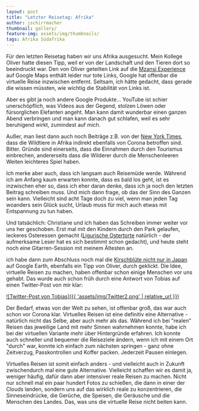 ```yaml
---
layout: post
title: "Letzter Reisetag: Afrika"
author: jschirrmacher
thumbnail: gallery/
feature-img: assets/img/thumbnails/
tags: Afrika Südafrika
---
```

<div class="author joachim"></div>

Für den letzten Reisetag haben wir uns Afrika ausgesucht. Mein Kollege Oliver hatte diesen Tipp, weil er von der Landschaft und den Tieren dort so beeindruckt war. Den von Oliver geteilten Link auf die [Mzansi Experience](https://blog.google/products/maps/the-mzansi-experience-discover-south/) auf Google Maps enthält leider nur tote Links, Google hat offenbar die virtuelle Reise inzwischen entfernt. Seltsam, ich hätte gedacht, dass gerade die wissen müssten, wie wichtig die Stabilität von Links ist.

Aber es gibt ja noch andere Google Produkte... YouTube ist schier unerschöpflich, was Videos aus der Gegend, stolzen Löwen oder fürsorglichen Elefanten angeht. Man kann damit wunderbar einen ganzen Abend verbringen und man kann danach gut schlafen, weil es sehr beruhigend wirkt, zumindest auf mich.

Außer, man liest dann auch noch Beiträge z.B. von der [New York Times](https://www.nytimes.com/2020/04/08/science/coronavirus-poaching-rhinos.html), dass die Wildtiere in Afrika indirekt ebenfalls von Corona betroffen sind. Bitter. Gründe sind einerseits, dass die Einnahmen durch den Tourismus einbrechen, andererseits dass die Wilderer durch die Menschenleeren Weiten leichteres Spiel haben.





<div class="author joachim"></div>

Ich merke aber auch, dass ich langsam auch Reisemüde werde. Während ich am Anfang kaum erwarten konnte, dass es bald los geht, ist es inzwischen eher so, dass ich eher daran denke, dass ich ja noch den letzten Beitrag schreiben muss. Und mich dann frage, ob das der Sinn des Ganzen sein kann. Vielleicht sind acht Tage doch zu viel, wenn man jeden Tag woanders sein Glück sucht, Urlaub muss für mich auch etwas mit Entspannung zu tun haben.

Und tatsächlich: Christiane und ich haben das Schreiben immer weiter vor uns her geschoben. Erst mal mit den Kindern durch den Park gelaufen, leckeres Osteressen gemacht ([Ligurische Ostertorte](https://kochbuch.cgerigk.de/ligurische-ostertorte) natürlich - der aufmerksame Leser hat es sich bestimmt schon gedacht), und heute steht noch eine Gitarren-Session mit meinem Ältesten an.





<div class="author joachim"></div>

ich habe dann zum Abschluss noch mal die [Kirschblüte nicht nur in Japan](https://earth.google.com/web/@35.63111723,139.71334728,11.1536772a,500d,35y,299.63303932h,0t,0r/data=CjoSOBIgM2RmNTg4NmIzYjdmMTFlOTg3Y2FiNzY2YzlkM2U2ZjYiFGVmX2djc19sb2NhbGd1aWRlc18w) auf Google Earth, ebenfalls ein Tipp von Oliver, durch geklickt. Die Idee, virtuelle Reisen zu machen, haben offenbar schon einige Menschen vor uns gehabt. Das wurde auch schon früh durch eine Antwort von Tobias auf einen Twitter-Post von mir klar:

[![Twitter-Post von Tobias]({{ 'assets/img/Twitter2.png' | relative_url }})](https://twitter.com/tobleis/status/1245604356377817091)

Der Bedarf, etwas von der Welt zu sehen, ist offenbar groß, das war auch schon vor Corona klar. Virtuelles Reisen ist eine definitiv eine Alternative - natürlich nicht das Selbe, aber auch mehr als das. Während ich bei "realen" Reisen das jeweilige Land mit mehr Sinnen wahrnehmen konnte, habe ich bei der virtuellen Variante mehr über Hintergründe erfahren. Ich konnte auch schneller und bequemer die Reiseziele ändern, wenn ich mit einem Ort "durch" war, konnte ich einfach zum nächsten springen - ganz ohne Zeitverzug, Passkontrollen und Koffer packen. Jederzeit Pausen einlegen.

Virtuelles Reisen ist somit einfach anders - und vielleicht auch in Zukunft zwischendurch mal eine gute Alternative. Vielleicht schaffen wir es damit ja, weniger häufig, dafür dann aber intensiver reale Reisen zu machen. Nicht nur schnell mal ein paar hundert Fotos zu schießen, die dann in einer der Clouds landen, sondern uns auf das wirklich reale zu konzentrieren, die Sinneseindrücke, die Gerüche, die Speisen, die Geräusche und die Menschen des Landes. Das, was uns die virtuelle Reise nicht beiten kann.
